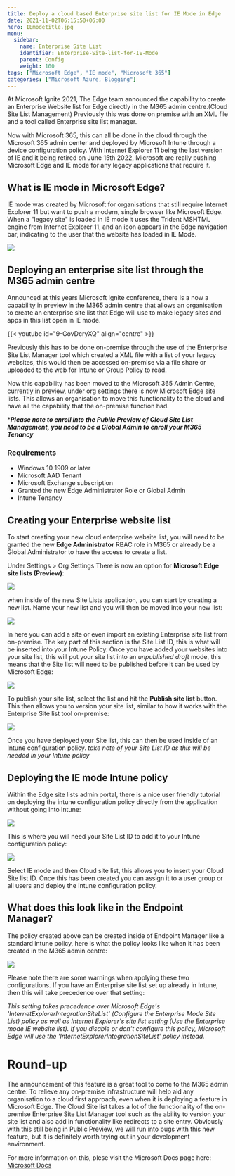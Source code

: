 ```yaml
---
title: Deploy a cloud based Enterprise site list for IE Mode in Edge
date: 2021-11-02T06:15:50+06:00
hero: IEmodetitle.jpg
menu:
  sidebar:
    name: Enterprise Site List
    identifier: Enterprise-Site-list-for-IE-Mode
    parent: Config
    weight: 100
tags: ["Microsoft Edge", "IE mode", "Microsoft 365"]
categories: ["Microsoft Azure, Blogging"]
---
```


At Microsoft Ignite 2021, The Edge team announced the capability to create an Enterprise Website list for Edge directly in the M365 admin centre.(Cloud Site List Management) Previously this was done on premise with an XML file and a tool called Enterprise site list manager.

Now with Microsoft 365, this can all be done in the cloud through the Microsoft 365 admin center and deployed by Microsoft Intune through a device configuration policy. With Internet Explorer 11 being the last version of IE and it being retired on June 15th 2022, Microsoft are really pushing Microsoft Edge and IE mode for any legacy applications that require it.

## What is IE mode in Microsoft Edge?

IE mode was created by Microsoft for organisations that still require Internet Explorer 11 but want to push a modern, single browser like Microsoft Edge. When a "legacy site" is loaded in IE mode it uses the Trident MSHTML engine from Internet Explorer 11, and an icon appears in the Edge navigation bar, indicating to the user that the website has loaded in IE Mode. 

![](IEmode.png)

## Deploying an enterprise site list through the M365 admin centre

Announced at this years Microsoft Ignite conference, there is a now a capability in preview in the M365 admin centre that allows an organisation to create an enterprise site list that Edge will use to make legacy sites and apps in this list open in IE mode.


{{< youtube id="9-GovDcryXQ" align="centre" >}}

Previously this has to be done on-premise through the use of the Enterprise Site List Manager tool which created a XML file with a list of your legacy websites, this would then be accessed on-premise via a file share or uploaded to the web for Intune or Group Policy to read.

Now this capability has been moved to the Microsoft 365 Admin Centre, currently in preview, under org settings there is now Microsoft Edge‎ site lists. This allows an organisation to move this functionality to the cloud and have all the capability that the on-premise function had.

****Please note to enroll into the Public Preview of Cloud Site List Management, you need to be a Global Admin to enroll your M365 Tenancy***

### Requirements

- Windows 10 1909 or later
- Microsoft AAD Tenant
- Microsoft Exchange subscription
- Granted the new Edge Administrator Role or Global Admin
- Intune Tenancy

## Creating your Enterprise website list

To start creating your new cloud enterprise website list, you will need to be granted the new **Edge Administrator** RBAC role in M365 or already be a Global Administrator to have the access to create a list. 

Under Settings > Org Settings There is now an option for **Microsoft Edge‎ site lists (Preview)**:

![](orgsettings.png)

when inside of the new Site Lists application, you can start by creating a new list. Name your new list and you will then be moved into your new list:

![](newsitelist.png)

In here you can add a site or even import an existing Enterprise site list from on-premise. The key part of this section is the Site List ID, this is what will be inserted into your Intune Policy.
Once you have added your websites into your site list, this will put your site list into an *unpublished draft* mode, this means that the Site list will need to be published before it can be used by Microsoft Edge:

![](unpublisheddraft.png)

To publish your site list, select the list and hit the **Publish site list** button. This then allows you to version your site list, similar to how it works with the Enterprise Site list tool on-premise:

![](versioncontrol.png)

Once you have deployed your Site list, this can then be used inside of an Intune configuration policy. *take note of your Site List ID as this will be needed in your Intune policy*

## Deploying the IE mode Intune policy

Within the Edge site lists admin portal, there is a nice user friendly tutorial on deploying the intune configuration policy directly from the application without going into Intune:

![](Intunepolicysetup.png)

This is where you will need your Site List ID to add it to your Intune configuration policy:

![](IEintegration.png)

Select IE mode and then Cloud site list, this allows you to insert your Cloud Site list ID. Once this has been created you can assign it to a user group or all users and deploy the Intune configuration policy.

## What does this look like in the Endpoint Manager?

The policy created above can be created inside of Endpoint Manager like a standard intune policy, here is what the policy looks like when it has been created in the M365 admin centre:

![](intunepolicy.png)

Please note there are some warnings when applying these two configurations. If you have an Enterprise site list set up already in Intune, then this will take precedence over that setting:

*This setting takes precedence over Microsoft Edge's 'InternetExplorerIntegrationSiteList' (Configure the Enterprise Mode Site List) policy as well as Internet Explorer's site list setting (Use the Enterprise mode IE website list). If you disable or don't configure this policy, Microsoft Edge will use the 'InternetExplorerIntegrationSiteList' policy instead.*

# Round-up

The announcement of this feature is a great tool to come to the M365 admin centre. To relieve any on-premise infrastructure will help aid any organisation to a cloud first approach, even when it is deploying a feature in Microsoft Edge. 
The Cloud Site list takes a lot of the functionality of the on-premise Enterprise Site List Manager tool such as the ability to version your site list and also add in functionality like redirects to a site entry. 
Obviously with this still being in Public Preview, we will run into bugs with this new feature, but it is definitely worth trying out in your development environment.

For more information on this, plese visit the Microsoft Docs page here: [Microsoft Docs](https://docs.microsoft.com/en-us/deployedge/edge-ie-mode-cloud-site-list-mgmt)
